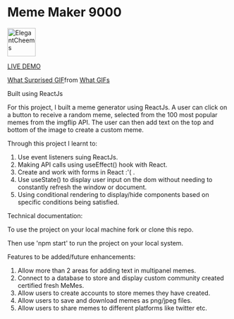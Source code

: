 # Meme Maker 9000

<a href="https://emoji.gg/emoji/8096-elegantcheems"><img src="https://cdn3.emoji.gg/emojis/8096-elegantcheems.png" width="64px" height="64px" alt="ElegantCheems"></a>

<a href="https://dustydogcodex.github.io/Meme-Maker-9000/"> LIVE DEMO </a>

<div class="tenor-gif-embed" data-postid="25739412" data-share-method="host" data-aspect-ratio="0.85" data-width="70px" data-height="70px"><a href="https://tenor.com/view/what-surprised-gif-25739412">What Surprised GIF</a>from <a href="https://tenor.com/search/what-gifs">What GIFs</a></div> <script type="text/javascript" async src="https://tenor.com/embed.js"></script>

Built using ReactJs

For this project, I built a meme generator using ReactJs. A user can click on a button to receive a random meme, selected from the 100 most popular memes from the imgflip API. The user can then add text on the top and bottom of the image to create a custom meme. 

Through this project I learnt to:

1. Use event listeners suing ReactJs.
2. Making API calls using useEffect() hook with React.
3. Create and work with forms in React :'( .
4. Use useState() to display user input on the dom without needing to constantly refresh the window or document.
5. Using conditional rendering to display/hide components based on specific conditions being satisfied.

Technical documentation:

To use the project on your local machine fork or clone this repo.

Then use 'npm start' to run the project on your local system.

Features to be added/future enhancements:

1. Allow more than 2 areas for adding text in multipanel memes.
2. Connect to a database to store and display custom community created certified fresh MeMes.
3. Allow users to create accounts to store memes they have created.
4. Allow users to save and download memes as png/jpeg files.
5. Allow users to share memes to different platforms like twitter etc.
